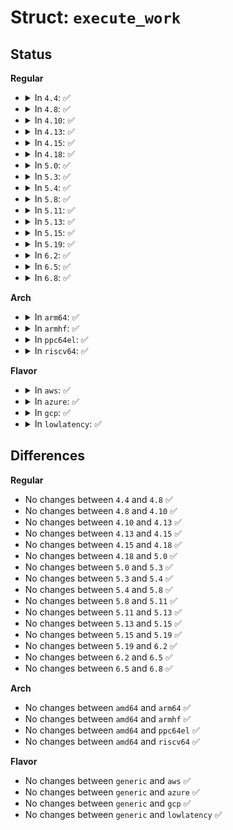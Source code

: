 # Struct: <code>execute_work</code>

## Status
<b>Regular</b>
<ul>
<li>
<details>
<summary>In <code>4.4</code>: ✅</summary>

```c
struct execute_work {
    struct work_struct work;
};
```
</details>
</li>
<li>
<details>
<summary>In <code>4.8</code>: ✅</summary>

```c
struct execute_work {
    struct work_struct work;
};
```
</details>
</li>
<li>
<details>
<summary>In <code>4.10</code>: ✅</summary>

```c
struct execute_work {
    struct work_struct work;
};
```
</details>
</li>
<li>
<details>
<summary>In <code>4.13</code>: ✅</summary>

```c
struct execute_work {
    struct work_struct work;
};
```
</details>
</li>
<li>
<details>
<summary>In <code>4.15</code>: ✅</summary>

```c
struct execute_work {
    struct work_struct work;
};
```
</details>
</li>
<li>
<details>
<summary>In <code>4.18</code>: ✅</summary>

```c
struct execute_work {
    struct work_struct work;
};
```
</details>
</li>
<li>
<details>
<summary>In <code>5.0</code>: ✅</summary>

```c
struct execute_work {
    struct work_struct work;
};
```
</details>
</li>
<li>
<details>
<summary>In <code>5.3</code>: ✅</summary>

```c
struct execute_work {
    struct work_struct work;
};
```
</details>
</li>
<li>
<details>
<summary>In <code>5.4</code>: ✅</summary>

```c
struct execute_work {
    struct work_struct work;
};
```
</details>
</li>
<li>
<details>
<summary>In <code>5.8</code>: ✅</summary>

```c
struct execute_work {
    struct work_struct work;
};
```
</details>
</li>
<li>
<details>
<summary>In <code>5.11</code>: ✅</summary>

```c
struct execute_work {
    struct work_struct work;
};
```
</details>
</li>
<li>
<details>
<summary>In <code>5.13</code>: ✅</summary>

```c
struct execute_work {
    struct work_struct work;
};
```
</details>
</li>
<li>
<details>
<summary>In <code>5.15</code>: ✅</summary>

```c
struct execute_work {
    struct work_struct work;
};
```
</details>
</li>
<li>
<details>
<summary>In <code>5.19</code>: ✅</summary>

```c
struct execute_work {
    struct work_struct work;
};
```
</details>
</li>
<li>
<details>
<summary>In <code>6.2</code>: ✅</summary>

```c
struct execute_work {
    struct work_struct work;
};
```
</details>
</li>
<li>
<details>
<summary>In <code>6.5</code>: ✅</summary>

```c
struct execute_work {
    struct work_struct work;
};
```
</details>
</li>
<li>
<details>
<summary>In <code>6.8</code>: ✅</summary>

```c
struct execute_work {
    struct work_struct work;
};
```
</details>
</li>
</ul>
<b>Arch</b>
<ul>
<li>
<details>
<summary>In <code>arm64</code>: ✅</summary>

```c
struct execute_work {
    struct work_struct work;
};
```
</details>
</li>
<li>
<details>
<summary>In <code>armhf</code>: ✅</summary>

```c
struct execute_work {
    struct work_struct work;
};
```
</details>
</li>
<li>
<details>
<summary>In <code>ppc64el</code>: ✅</summary>

```c
struct execute_work {
    struct work_struct work;
};
```
</details>
</li>
<li>
<details>
<summary>In <code>riscv64</code>: ✅</summary>

```c
struct execute_work {
    struct work_struct work;
};
```
</details>
</li>
</ul>
<b>Flavor</b>
<ul>
<li>
<details>
<summary>In <code>aws</code>: ✅</summary>

```c
struct execute_work {
    struct work_struct work;
};
```
</details>
</li>
<li>
<details>
<summary>In <code>azure</code>: ✅</summary>

```c
struct execute_work {
    struct work_struct work;
};
```
</details>
</li>
<li>
<details>
<summary>In <code>gcp</code>: ✅</summary>

```c
struct execute_work {
    struct work_struct work;
};
```
</details>
</li>
<li>
<details>
<summary>In <code>lowlatency</code>: ✅</summary>

```c
struct execute_work {
    struct work_struct work;
};
```
</details>
</li>
</ul>

## Differences
<b>Regular</b>
<ul>
<li>
No changes between <code>4.4</code> and <code>4.8</code> ✅
</li>
<li>
No changes between <code>4.8</code> and <code>4.10</code> ✅
</li>
<li>
No changes between <code>4.10</code> and <code>4.13</code> ✅
</li>
<li>
No changes between <code>4.13</code> and <code>4.15</code> ✅
</li>
<li>
No changes between <code>4.15</code> and <code>4.18</code> ✅
</li>
<li>
No changes between <code>4.18</code> and <code>5.0</code> ✅
</li>
<li>
No changes between <code>5.0</code> and <code>5.3</code> ✅
</li>
<li>
No changes between <code>5.3</code> and <code>5.4</code> ✅
</li>
<li>
No changes between <code>5.4</code> and <code>5.8</code> ✅
</li>
<li>
No changes between <code>5.8</code> and <code>5.11</code> ✅
</li>
<li>
No changes between <code>5.11</code> and <code>5.13</code> ✅
</li>
<li>
No changes between <code>5.13</code> and <code>5.15</code> ✅
</li>
<li>
No changes between <code>5.15</code> and <code>5.19</code> ✅
</li>
<li>
No changes between <code>5.19</code> and <code>6.2</code> ✅
</li>
<li>
No changes between <code>6.2</code> and <code>6.5</code> ✅
</li>
<li>
No changes between <code>6.5</code> and <code>6.8</code> ✅
</li>
</ul>
<b>Arch</b>
<ul>
<li>
No changes between <code>amd64</code> and <code>arm64</code> ✅
</li>
<li>
No changes between <code>amd64</code> and <code>armhf</code> ✅
</li>
<li>
No changes between <code>amd64</code> and <code>ppc64el</code> ✅
</li>
<li>
No changes between <code>amd64</code> and <code>riscv64</code> ✅
</li>
</ul>
<b>Flavor</b>
<ul>
<li>
No changes between <code>generic</code> and <code>aws</code> ✅
</li>
<li>
No changes between <code>generic</code> and <code>azure</code> ✅
</li>
<li>
No changes between <code>generic</code> and <code>gcp</code> ✅
</li>
<li>
No changes between <code>generic</code> and <code>lowlatency</code> ✅
</li>
</ul>
